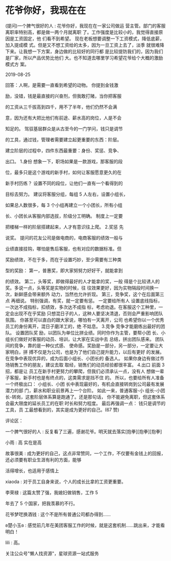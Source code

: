 # 花爷你好，我现在在

(提问)一个脾气很好的人 : 花爷你好，我现在在一家公司做运 营主管。部门的客服离职率特别高，都是做一两个月就离职 了。工作强度是比较小的，我觉得直接原因是工资固定，他 们看不到希望。 现在老板想要调整一下工资模式，降低底薪，加入提成模 式。但是又不想工资给的太多，因为一旦工资上去了，淡季 就很难降下来。让我想一下方案，身边做的比较好的同行都 是比较提防我们的，因为我们是厂家，所以产品优势比他们 大。也不知道去哪里学习希望花爷给个大概的激励模式方 案。

2019-08-25

回答：人啊，是需要一直看到希望的动物。 你提到金钱激

励，没错，钱是最直接的兴奋剂，但我敢打赌，当你把客服

的工资从三千拔高到四千，用不了半年，他们仍然不会满

意，因为还有大把比他们有前途、薪水高的岗位，人是不会

知足的。 驾驭基层群众是从古至今的一门学问，钱只是调节

的工具，通过钱，管理者需要建立起更重要的东西：阶层。

建立阶层的过程中，四件东西最重要：身份、奖惩、竞争、

出口。 1.身份 想象一下，职场如果是一款游戏，那客服的段

位，最多只是这个游戏的新手村，如何让客服愿意更久的在

新手村历练？ 设置不同的段位，让他们一直有一个看得到的

目标去努力。 建议将客服分组，每组 5 人左右，设置小组长，

如果总人数很多，每 3 个小组再建立一个小团长，所有小组

长、小团长从客服内部选拔，阶级分工明确。 制度上一定要

把楼梯一样的阶层搭建起来，人才有意识往上爬。 2.奖惩 先

说奖。 提问的花友公司是做电商的，电商客服的绩效一般与

业绩直接挂钩，哪怕是售后客服，也有对应的数据标准。但

奖励绩效，不在于多，而在于设置巧妙，至少需要有三种类

型的奖励： 第一，普惠奖，即大家努努力好好干，就能拿到

的绩效。 第二，头等奖，即做得最好的人才能拿的奖，一般 得是个比较诱人的奖。多说一点，头等奖是实物的时候，往 往效果更好，因为实物隔段时间换一次，新鲜感会带来额外 动力，当然也允许折现。 第三，竞争奖，这个在后面第三点 再细说。 特别强调，有奖，就一定要有惩。 一定要给所有人 设置底线指标，一次达不成指标，扣绩效，多次达不成指 标，考虑劝退。在客服这个工种里，一定会出现不在乎奖励 只想混日子的人，这种人要坚决清退，否则会严重影响团队 氛围。 你甚至可以直白的跟大家说，哪怕有一天离开，公司 也希望你以一个优秀员工的身份离开，混日子磨洋工的，绝 不姑息。 3.竞争 竞争才能磨练出最好的团队。 设置团队奖 励，以团队为单位比拼业绩。同时你作为主管，要帮小团 长、小组长们做好对客服的动员、培训，让大家在实战中去 总结，拼出团队感来。 团队间的竞争，靠的是一种仪式感、 使命感。奖励是一部分，另一部分，一定要让大家明白，拼 搏不仅是为公司，也是为了他们自己提升能力，以后有更好 的发展。在竞争中表现优异的，成为后面小组长、小团长的 备选人。 如果你身边有做过市场销售工作的朋友，建议去取 取经，销售们的动员经验都很丰富。 4.出口 前面 3 招，都是让 员工在新手村更努力的攀爬，但我们必须承认一点，没有人 想做一辈子客服，新手村也是有终点的，这类需求是挡不住 的。 所以，也要给所有人准备一个终极出口： 小组长、小团 长中表现最好的，有机会直接转岗到公司最有发展潜力的部 门，薪水和职业前景再上一个台阶。 如此一来，普通客服-小 组长-小团长-转岗，这套阶层体系算是跑通了。还是那句话， 你不能避免离职，但这套体系会最大限度的延长员工的在职 时长和努力程度。 最后再强调一点： 钱只是调节的工具，员 工最想看到的，其实是成为更好的自己。(67 赞)

评论区：

一个脾气很好的人 : 反复看了三遍，感谢花爷。明天就去落实[抱拳][抱拳][抱拳]

小雨 : 高 实在是高

故事很美 : 成为更好的自己，这点非常赞同，一个工作，不仅要有金钱上的回报，还必须要有职业生涯有利的方面，能够

活得增长，也适用于感情上

xiaoda : 对于员工自身来说，个人的成长比拿的工资更重要。

李荣禄 : 这篇太赞了强，我媳妇做销售，工作 5

年去了 5 个国家，把我羡慕的不行。

花爷梦呓换酒钱 : 这个不是所有普通公司都办得到……

ʚ楚小玉ɞ : 感觉前几年在美团客服工作的时候，就是这套机制……跳出来，才能看明白！

lili : 高。

关注公众号"懒人找资源"，星球资源一站式服务